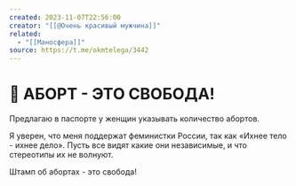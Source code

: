 ```yaml
---
created: 2023-11-07T22:56:00
creator: "[[@Очень красивый мужчина]]"
related:
  - "[[Маносфера]]"
source: https://t.me/okmtelega/3442
---
```


# 📢 АБОРТ - ЭТО СВОБОДА!

Предлагаю в паспорте у женщин указывать количество абортов.

Я уверен, что меня поддержат феминистки России, так как «Ихнее тело - ихнее дело». Пусть все видят какие они независимые, и что стереотипы их не волнуют.

Штамп об абортах - это свобода!
